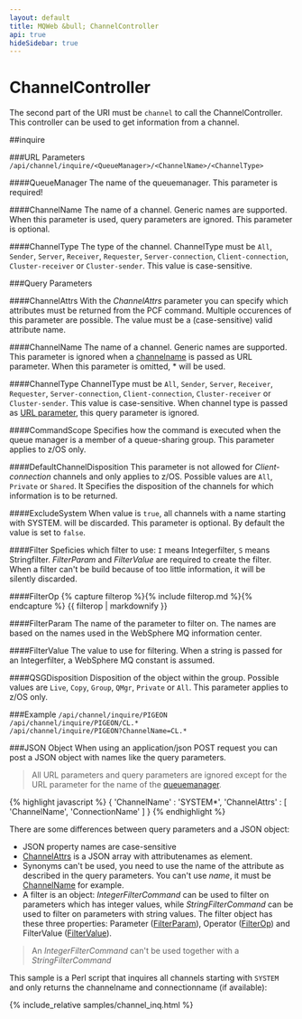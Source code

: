 ```yaml
---
layout: default
title: MQWeb &bull; ChannelController
api: true
hideSidebar: true
---
```

ChannelController
=================

The second part of the URI must be `channel` to call the ChannelController.
This controller can be used to get information from a channel.

##<a name="inquire"></a>inquire

###<a name="inquireURL"></a>URL Parameters
`/api/channel/inquire/<QueueManager>/<ChannelName>/<ChannelType>`

####<a name="inquireURLQueueManager"></a>QueueManager
The name of the queuemanager. This parameter is required!

####<a name="inquireURLChannelName"></a>ChannelName
The name of a channel. Generic names are supported. When this parameter is used, 
query parameters are ignored. This parameter is optional.

####<a name="inquireURLChannelType"></a>ChannelType
The type of the channel. ChannelType must be `All`, `Sender`, `Server`, 
`Receiver`, `Requester`, `Server-connection`, `Client-connection`, 
`Cluster-receiver` or `Cluster-sender`. This value is case-sensitive.

###<a name="inquireQuery"></a>Query Parameters

####<a name="inquireQueryChannelAttrs"></a>ChannelAttrs
With the *ChannelAttrs* parameter you can specify which attributes must be 
returned from the PCF command. Multiple occurences of this parameter are 
possible. The value must be a (case-sensitive) valid attribute name.

####<a name="inquireQueryChannelName"></a>ChannelName
The name of a channel. Generic names are supported. This parameter is ignored 
when a [channelname](#inquireURLChannelName) is passed as URL parameter. When 
this parameter is omitted, * will be used.

####<a name="inquireQueryChannelType"></a>ChannelType
ChannelType must be `All`, `Sender`, `Server`, `Receiver`, `Requester`, 
`Server-connection`, `Client-connection`, `Cluster-receiver` or
`Cluster-sender`. This value is case-sensitive. When channel type is passed as 
[URL parameter](#inquireURLChannelType), this query parameter is ignored.

####<a name="inquireQueryCommandScope"></a>CommandScope
Specifies how the command is executed when the queue manager is a member of a 
queue-sharing group. This parameter applies to z/OS only.

####<a name="inquireQueryDefaultChannelDisposition"></a>DefaultChannelDisposition
This parameter is not allowed for *Client-connection* channels and only applies
to z/OS. Possible values are `All`, `Private` or `Shared`. It Specifies the 
disposition of the channels for which information is to be returned.

####<a name="inquiryQueryExcludeSystem"></a>ExcludeSystem
When value is `true`, all channels with a name starting with SYSTEM. will be 
discarded. This parameter is optional. By default the value is set to `false`.

####<a name="inquireQueryFilter"></a>Filter
Speficies which filter to use: `I` means Integerfilter, `S` means Stringfilter.
*FilterParam* and *FilterValue* are required to create the filter. When a 
filter can't be build because of too little information, it will be silently 
discarded.

####<a name="inquireQueryFilterOp"></a>FilterOp
{% capture filterop %}{% include filterop.md %}{% endcapture %}
{{ filterop | markdownify }}

####<a name="inquireQueryFilterParam"></a>FilterParam
The name of the parameter to filter on. The names are based on the names used 
in the WebSphere MQ information center.

####<a name="inquireQueryFilterValue"></a>FilterValue
The value to use for filtering. When a string is passed for an Integerfilter, 
a WebSphere MQ constant is assumed.

####<a name="inquireQueryQSGDisposition"></a>QSGDisposition
Disposition of the object within the group. Possible values are `Live`, `Copy`, 
`Group`, `QMgr`, `Private` or `All`. This parameter applies to z/OS only.

###<a name="inquireExample"></a>Example
`/api/channel/inquire/PIGEON`  
`/api/channel/inquire/PIGEON/CL.*`  
`/api/channel/inquire/PIGEON?ChannelName=CL.*`

###<a name="inquireJSON"></a>JSON Object
When using an application/json POST request you can post a JSON object with 
names like the query parameters.

> All URL parameters and query parameters are ignored except for the URL 
> parameter for the name of the [queuemanager](#inquireUrlQueueManager).

{% highlight javascript %}
    {
      'ChannelName' : 'SYSTEM*',
      'ChannelAttrs' : [
        'ChannelName',
        'ConnectionName'
      ]
    }
{% endhighlight %}

There are some differences between query parameters and a JSON object:

+ JSON property names are case-sensitive
+ [ChannelAttrs](#inquireQueryChannelAttrs) is a JSON array with attributenames 
  as element.
+ Synonyms can't be used, you need to use the name of the attribute
  as described in the query parameters. You can't use *name*, it must be 
  [ChannelName](#inquireQueryChannelName) for example.
+ A filter is an object: *IntegerFilterCommand* can be used to filter on 
  parameters which has integer values, while *StringFilterCommand* can be used 
  to filter on parameters with string values. The filter object has these 
  three properties: Parameter ([FilterParam](#inquireQueryFilterParam)), 
  Operator ([FilterOp](#inquireQueryFilterOp)) and FilterValue 
  ([FilterValue](#inquireQueryFilterValue)).

> An *IntegerFilterCommand* can't be used together with a *StringFilterCommand*

This sample is a Perl script that inquires all channels starting with `SYSTEM`
and only returns the channelname and connectionname (if available):

{% include_relative samples/channel_inq.html %}

